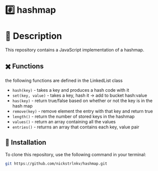 # #️⃣ hashmap

# 📝 Description
This repository contains a JavaScript implementation of a hashmap.

## ✖️ Functions
the following functions are defined in the LinkedList class
- ```hash(key)``` - takes a key and produces a hash code with it
- ```set(key, value)``` - takes a key, hash it -> add to bucket hash:value
- ```has(key)``` - return true/false based on whether or not the key is in the hash map
- ```remove(key)``` - remove element the entry with that key and return true
- ```length()``` - return the number of stored keys in the hashmap
- ```values()``` - return an array containing all the values
- ```entries()``` - returns an array that contains each key, value pair

## 💾 Installation

To clone this repository, use the following command in your terminal:

```bash
git https://github.com/nickstrlnkv/hashmap.git